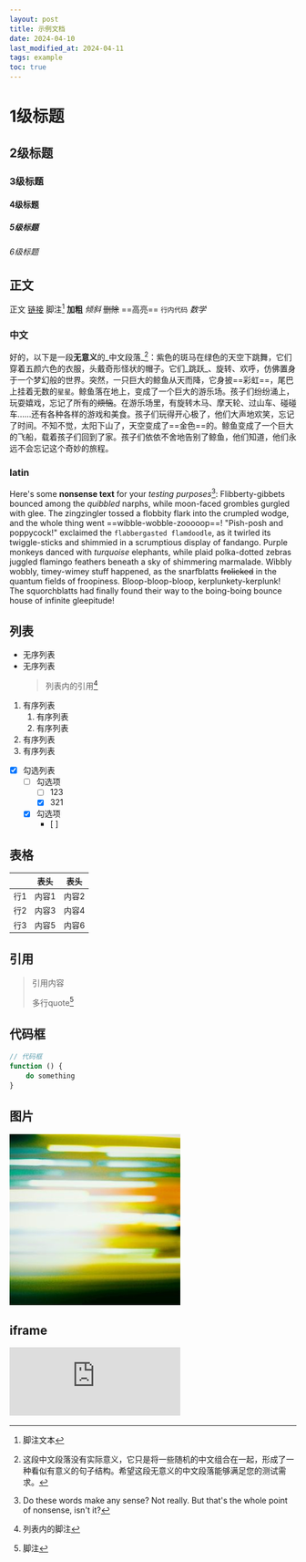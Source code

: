 ```yaml
---
layout: post
title: 示例文档
date: 2024-04-10
last_modified_at: 2024-04-11
tags: example
toc: true
---
```


# 1级标题

## 2级标题

### 3级标题

#### 4级标题

##### 5级标题

###### 6级标题

## 正文

正文 [链接](https://github.com/feeshy/feeshy.github.io/blob/master/example.md) 脚注[^1] **加粗** _倾斜_ ~~删除~~ ==高亮== `行内代码` $数学$

[^1]: 脚注文本

### 中文

好的，以下是一段**无意义**的_中文段落_[^4]：紫色的斑马在绿色的天空下跳舞，它们穿着五颜六色的衣服，头戴奇形怪状的帽子。它们_跳跃_、旋转、欢呼，仿佛置身于一个梦幻般的世界。突然，一只巨大的鲸鱼从天而降，它身披==彩虹==，尾巴上挂着无数的`星星`。鲸鱼落在地上，变成了一个巨大的游乐场。孩子们纷纷涌上，玩耍嬉戏，忘记了所有的~~烦恼~~。在游乐场里，有旋转木马、摩天轮、过山车、碰碰车……还有各种各样的游戏和美食。孩子们玩得开心极了，他们大声地欢笑，忘记了时间。不知不觉，太阳下山了，天空变成了==金色==的。鲸鱼变成了一个巨大的飞船，载着孩子们回到了家。孩子们依依不舍地告别了鲸鱼，他们知道，他们永远不会忘记这个奇妙的旅程。

[^4]: 这段中文段落没有实际意义，它只是将一些随机的中文组合在一起，形成了一种看似有意义的句子结构。希望这段无意义的中文段落能够满足您的测试需求。

### latin

Here's some **nonsense text** for your _testing purposes_[^3]: Flibberty-gibbets bounced among the _quibbled_ narphs, while moon-faced grombles gurgled with glee. The zingzingler tossed a flobbity flark into the crumpled wodge, and the whole thing went ==wibble-wobble-zooooop==! "Pish-posh and poppycock!" exclaimed the `flabbergasted flamdoodle`, as it twirled its twiggle-sticks and shimmied in a scrumptious display of fandango. Purple monkeys danced with _turquoise_ elephants, while plaid polka-dotted zebras juggled flamingo feathers beneath a sky of shimmering marmalade. Wibbly wobbly, timey-wimey stuff happened, as the snarfblatts ~~frolicked~~ in the quantum fields of froopiness. Bloop-bloop-bloop, kerplunkety-kerplunk! The squorchblatts had finally found their way to the boing-boing bounce house of infinite gleepitude!

[^3]: Do these words make any sense? Not really. But that's the whole point of nonsense, isn't it?

## 列表

- 无序列表
- 无序列表
	> 列表内的引用[^2]

[^2]: 列表内的脚注

1. 有序列表
   1. 有序列表
   2. 有序列表
2. 有序列表
3. 有序列表

- [x] 勾选列表
	- [ ] 勾选项
		- [ ] 123
		- [x] 321
	- [x] 勾选项
		- [ ] 

## 表格

|     | 表头  | 表头  |
| --- | --- | --- |
| 行1  | 内容1 | 内容2 |
| 行2  | 内容3 | 内容4 |
| 行3  | 内容5 | 内容6 |

## 引用

> 引用内容
> 
> 多行quote[^5]

[^5]: 脚注

## 代码框

``` javascript
// 代码框
function () {
	do something
}
```

## 图片

![](/assets/img/deja_vu_color.jpg)

## iframe

<iframe style="border: 0; height: 120px;" src="https://bandcamp.com/EmbeddedPlayer/album=3621132176/size=large/bgcol=ffffff/linkcol=0687f5/tracklist=false/artwork=small/transparent=true/" seamless><a href="https://feeshy.bandcamp.com/album/rsg">RSG by feeshy</a></iframe>
